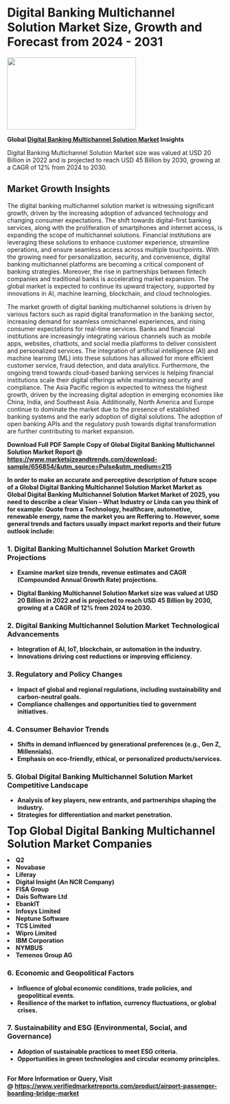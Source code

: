 <H1>Digital Banking Multichannel Solution Market Size, Growth and Forecast from 2024 - 2031</H1><img class="aligncenter size-medium wp-image-584254" src="https://thirdeyenews.in/wp-content/uploads/2024/09/Global-Market-Research-300x168.jpeg" alt="" width="300" height="168" /><p><strong>Global&nbsp;<a href="https://www.marketsizeandtrends.com/download-sample/656854/&amp;utm_source=Pulse&amp;utm_medium=215">Digital Banking Multichannel Solution Market</a> Insights</strong></p><p>Digital Banking Multichannel Solution Market size was valued at USD 20 Billion in 2022 and is projected to reach USD 45 Billion by 2030, growing at a CAGR of 12% from 2024 to 2030.</p><p><h2>Market Growth Insights</h2> <p>The digital banking multichannel solution market is witnessing significant growth, driven by the increasing adoption of advanced technology and changing consumer expectations. The shift towards digital-first banking services, along with the proliferation of smartphones and internet access, is expanding the scope of multichannel solutions. Financial institutions are leveraging these solutions to enhance customer experience, streamline operations, and ensure seamless access across multiple touchpoints. With the growing need for personalization, security, and convenience, digital banking multichannel platforms are becoming a critical component of banking strategies. Moreover, the rise in partnerships between fintech companies and traditional banks is accelerating market expansion. The global market is expected to continue its upward trajectory, supported by innovations in AI, machine learning, blockchain, and cloud technologies.</p> <p><strong></strong></p> <p>The market growth of digital banking multichannel solutions is driven by various factors such as rapid digital transformation in the banking sector, increasing demand for seamless omnichannel experiences, and rising consumer expectations for real-time services. Banks and financial institutions are increasingly integrating various channels such as mobile apps, websites, chatbots, and social media platforms to deliver consistent and personalized services. The integration of artificial intelligence (AI) and machine learning (ML) into these solutions has allowed for more efficient customer service, fraud detection, and data analytics. Furthermore, the ongoing trend towards cloud-based banking services is helping financial institutions scale their digital offerings while maintaining security and compliance. The Asia Pacific region is expected to witness the highest growth, driven by the increasing digital adoption in emerging economies like China, India, and Southeast Asia. Additionally, North America and Europe continue to dominate the market due to the presence of established banking systems and the early adoption of digital solutions. The adoption of open banking APIs and the regulatory push towards digital transformation are further contributing to market expansion.</p> <p><strong></p><p><span class=""><strong>Download Full PDF Sample Copy of Global Digital Banking Multichannel Solution Market Report</strong> @ <a href="https://www.marketsizeandtrends.com/download-sample/656854/&amp;utm_source=Pulse&amp;utm_medium=215" target="_blank">https://www.marketsizeandtrends.com/download-sample/656854/&amp;utm_source=Pulse&amp;utm_medium=215</a></span></p><p>In order to make an accurate and perceptive description of future scope of a Global&nbsp;Digital Banking Multichannel Solution Market Market as Global&nbsp;Digital Banking Multichannel Solution Market Market of 2025, you need to describe a clear Vision &ndash; What Industry or Linda can you think of for example: Quote from a Technology, healthcare, automotive, renewable energy, name the market you are Reffering to. However, some general trends and factors usually impact market reports and their future outlook include:</p><h3>1.&nbsp;<strong>Digital Banking Multichannel Solution Market Growth Projections</strong></h3><ul><li>Examine market size trends, revenue estimates and CAGR (Compounded Annual Growth Rate) projections.</li><li><p>Digital Banking Multichannel Solution Market size was valued at USD 20 Billion in 2022 and is projected to reach USD 45 Billion by 2030, growing at a CAGR of 12% from 2024 to 2030.</p></li></ul><h3>2.&nbsp;<strong>Digital Banking Multichannel Solution Market Technological Advancements</strong></h3><ul><li>Integration of AI, IoT, blockchain, or automation in the industry.</li><li>Innovations driving cost reductions or improving efficiency.</li></ul><h3>3.&nbsp;<strong>Regulatory and Policy Changes</strong></h3><ul><li>Impact of global and regional regulations, including sustainability and carbon-neutral goals.</li><li>Compliance challenges and opportunities tied to government initiatives.</li></ul><h3>4.&nbsp;<strong>Consumer Behavior Trends</strong></h3><ul><li>Shifts in demand influenced by generational preferences (e.g., Gen Z, Millennials).</li><li>Emphasis on eco-friendly, ethical, or personalized products/services.</li></ul><h3>5.&nbsp;<strong>Global Digital Banking Multichannel Solution Market Competitive Landscape</strong></h3><ul><li>Analysis of key players, new entrants, and partnerships shaping the industry.</li><li>Strategies for differentiation and market penetration.</li></ul><p data-pm-slice="1 1 []"><span style="color: inherit; font-family: inherit; font-size: 25px;">Top Global Digital Banking Multichannel Solution Market Companies</span></p><div class="" data-test-id=""><p><li>Q2</li><li> Novabase</li><li> Liferay</li><li> Digital Insight (An NCR Company)</li><li> FISA Group</li><li> Dais Software Ltd</li><li> EbankIT</li><li> Infosys Limited</li><li> Neptune Software</li><li> TCS Limited</li><li> Wipro Limited</li><li> IBM Corporation</li><li> NYMBUS</li><li> Temenos Group AG</li></p></div><h3>6.&nbsp;<strong>Economic and Geopolitical Factors</strong></h3><ul><li>Influence of global economic conditions, trade policies, and geopolitical events.</li><li>Resilience of the market to inflation, currency fluctuations, or global crises.</li></ul><h3>7.&nbsp;<strong>Sustainability and ESG (Environmental, Social, and Governance)</strong></h3><ul><li>Adoption of sustainable practices to meet ESG criteria.</li><li>Opportunities in green technologies and circular economy principles.</li></ul><h2><strong style="font-size: 14px;">For More Information or Query, Visit @&nbsp;</strong><a style="background-color: #ffffff; font-size: 14px;" href="https://www.marketsizeandtrends.com/report/digital-banking-multichannel-solution-market/" target="_blank">https://www.verifiedmarketreports.com/product/airport-passenger-boarding-bridge-market</a></h2>

